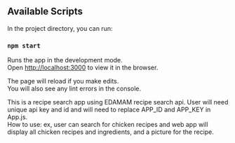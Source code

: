 ## Available Scripts

In the project directory, you can run:

### `npm start`

Runs the app in the development mode.<br />
Open [http://localhost:3000](http://localhost:3000) to view it in the browser.

The page will reload if you make edits.<br />
You will also see any lint errors in the console.

This is a recipe search app using EDAMAM recipe search api. User will need unique api key and id and will need to replace APP_ID and APP_KEY in App.js.  
How to use: ex, user can search for chicken recipes and web app will display all chicken recipes and ingredients, and a picture for the recipe. 

